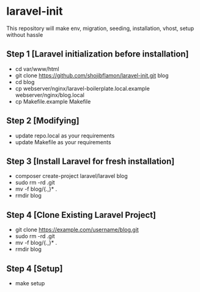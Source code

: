 # laravel-init
This repository will make env, migration, seeding, installation, vhost, setup without hassle

## Step 1 [Laravel initialization before installation]
- cd var/www/html
- git clone https://github.com/shojibflamon/laravel-init.git blog
- cd blog
- cp webserver/nginx/laravel-boilerplate.local.example webserver/nginx/blog.local
- cp Makefile.example Makefile

## Step 2 [Modifying]
- update repo.local as your requirements
- update Makefile as your requirements

## Step 3 [Install Laravel for fresh installation]
- composer create-project laravel/laravel blog
- sudo rm -rd .git
- mv -f blog/{.,}* .
- rmdir blog

## Step 4 [Clone Existing Laravel Project]
- git clone https://example.com/username/blog.git
- sudo rm -rd .git
- mv -f blog/{.,}* .
- rmdir blog

## Step 4 [Setup]
- make setup